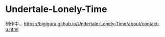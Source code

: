 # Undertale-Lonely-Time
制作中...
https://bigigura.github.io/Undertale-Lonely-Time/about/contact-u.html
